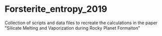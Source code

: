 # Forsterite_entropy_2019
Collection of scripts and data files to recreate the calculations in the paper "Silicate Melting and Vaporization during Rocky Planet Formaiton"
